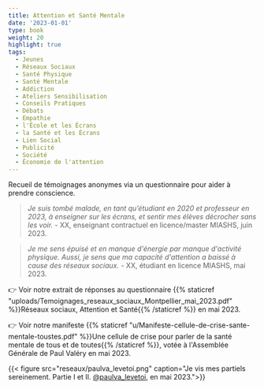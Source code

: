 ```yaml
---
title: Attention et Santé Mentale
date: '2023-01-01'
type: book
weight: 20
highlight: true
tags:
  - Jeunes
  - Réseaux Sociaux
  - Santé Physique
  - Santé Mentale
  - Addiction
  - Ateliers Sensibilisation
  - Conseils Pratiques
  - Débats
  - Empathie
  - l'École et les Écrans
  - la Santé et les Écrans
  - Lien Social
  - Publicité
  - Société
  - Économie de l'attention
---
```


Recueil de témoignages anonymes via un questionnaire pour aider à prendre conscience.

<!--more-->

> _Je suis tombé malade, en tant qu’étudiant en 2020 et professeur en 2023, à enseigner sur les écrans, et sentir mes élèves décrocher sans les voir._ - XX, enseignant contractuel en licence/master MIASHS, juin 2023.

> _Je me sens épuisé et en manque d'énergie par manque d'activité physique. Aussi, je sens que ma capacité d'attention a baissé à cause des réseaux sociaux._ - XX, étudiant en licence MIASHS, mai 2023.

👉 Voir notre extrait de réponses au questionnaire {{% staticref "uploads/Temoignages_reseaux_sociaux_Montpellier_mai_2023.pdf" %}}Réseaux sociaux, Attention et Santé{{% /staticref %}} en mai 2023.

👉 Voir notre manifeste {{% staticref "u/Manifeste-cellule-de-crise-sante-mentale-toustes.pdf" %}}Une cellule de crise pour parler de la santé mentale de tous et de toutes{{% /staticref %}}, votée à l'Assemblée Générale de Paul Valéry en mai 2023.

{{< figure src="reseaux/paulva_levetoi.png" caption="Je vis mes partiels sereinement. Partie I et II. [@paulva_levetoi](https://www.instagram.com/paulva_levetoi/), en mai 2023.">}}